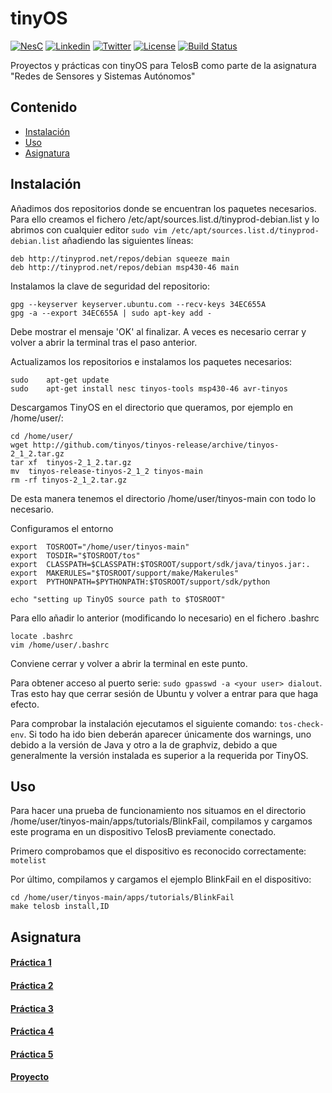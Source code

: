 # tinyOS
[![NesC](https://img.shields.io/badge/NesC-1.3.5-red.svg)](http://nescc.sourceforge.net/)
[![Linkedin](https://img.shields.io/badge/LinkedIn-Carlos-blue.svg)](https://es.linkedin.com/in/carlosrodriguezhernandez)
[![Twitter](https://img.shields.io/badge/Twitter-carrodher-blue.svg)](https://twitter.com/carrodher)
[![License](https://img.shields.io/badge/License-BY/NC-yellow.svg)](https://github.com/carrodher/tinyOS/blob/master/LICENSE.md)
[![Build Status](https://travis-ci.org/carrodher/tinyOS.svg?branch=master)](https://travis-ci.org/carrodher/tinyOS)

Proyectos y prácticas con tinyOS para TelosB como parte de la asignatura "Redes de Sensores y Sistemas Autónomos"

## Contenido
* [Instalación](#instalación)
* [Uso](#uso)
* [Asignatura](#asignatura)

## Instalación
Añadimos dos repositorios donde se encuentran los paquetes necesarios. Para ello creamos el fichero /etc/apt/sources.list.d/tinyprod-debian.list y lo abrimos con cualquier editor `sudo vim /etc/apt/sources.list.d/tinyprod-debian.list` añadiendo las siguientes líneas:

```
deb	http://tinyprod.net/repos/debian squeeze main
deb	http://tinyprod.net/repos/debian msp430-46 main
```

Instalamos la clave de seguridad del repositorio:

```
gpg --keyserver keyserver.ubuntu.com --recv-keys 34EC655A
gpg -a --export 34EC655A | sudo apt-key add -
```
Debe mostrar el mensaje 'OK' al finalizar. A veces es necesario cerrar y volver a abrir la terminal tras el paso anterior.

Actualizamos los repositorios e instalamos los paquetes necesarios:
```
sudo	apt-get	update
sudo	apt-get	install nesc tinyos-tools msp430-46 avr-tinyos
```

Descargamos TinyOS en el directorio que queramos, por ejemplo en /home/user/:
```
cd /home/user/
wget http://github.com/tinyos/tinyos-release/archive/tinyos-2_1_2.tar.gz
tar	xf	tinyos-2_1_2.tar.gz
mv	tinyos-release-tinyos-2_1_2	tinyos-main
rm -rf tinyos-2_1_2.tar.gz
```
De esta manera tenemos el directorio /home/user/tinyos-main con todo lo necesario.

Configuramos el entorno
```
export	TOSROOT="/home/user/tinyos-main"
export	TOSDIR="$TOSROOT/tos"
export  CLASSPATH=$CLASSPATH:$TOSROOT/support/sdk/java/tinyos.jar:.
export	MAKERULES="$TOSROOT/support/make/Makerules"
export	PYTHONPATH=$PYTHONPATH:$TOSROOT/support/sdk/python

echo "setting up TinyOS source path to $TOSROOT"
```

Para ello añadir lo anterior (modificando lo necesario) en el fichero .bashrc
```
locate .bashrc
vim /home/user/.bashrc
```

Conviene cerrar y volver a abrir la terminal en este punto.

Para obtener acceso al puerto serie: `sudo gpasswd -a <your user> dialout`. Tras esto hay que cerrar sesión de Ubuntu y volver a entrar para que haga efecto.

Para comprobar la instalación ejecutamos el siguiente comando: `tos-check-env`. Si todo ha ido bien deberán aparecer únicamente dos warnings, uno debido a la versión de Java y otro a la de graphviz, debido a que generalmente la versión instalada es superior a la requerida por TinyOS.

## Uso
Para hacer una prueba de funcionamiento nos situamos en el directorio /home/user/tinyos-main/apps/tutorials/BlinkFail, compilamos y cargamos este programa en un dispositivo TelosB previamente conectado.

Primero comprobamos que el dispositivo es reconocido correctamente: `motelist`

Por último, compilamos y cargamos el ejemplo BlinkFail en el dispositivo:
```
cd /home/user/tinyos-main/apps/tutorials/BlinkFail
make telosb install,ID
```
## Asignatura
#### [Práctica 1](https://github.com/carrodher/tinyOS/tree/master/practica1)
#### [Práctica 2](https://github.com/carrodher/tinyOS/tree/master/practica2)
#### [Práctica 3](https://github.com/carrodher/tinyOS/tree/master/practica3)
#### [Práctica 4](https://github.com/carrodher/tinyOS/tree/master/practica4)
#### [Práctica 5](https://github.com/carrodher/tinyOS/tree/master/practica5)
#### [Proyecto](https://github.com/carrodher/tinyOS/tree/master/proyecto)
